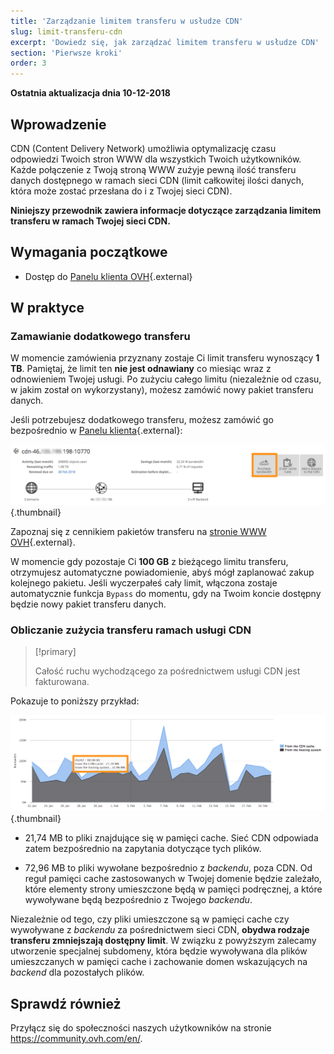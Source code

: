 ```yaml
---
title: 'Zarządzanie limitem transferu w usłudze CDN'
slug: limit-transferu-cdn
excerpt: 'Dowiedz się, jak zarządzać limitem transferu w usłudze CDN'
section: 'Pierwsze kroki'
order: 3
---
```


**Ostatnia aktualizacja dnia 10-12-2018**

## Wprowadzenie

CDN (Content Delivery Network) umożliwia optymalizację czasu odpowiedzi Twoich stron WWW dla wszystkich Twoich użytkowników. Każde połączenie z Twoją stroną WWW zużyje pewną ilość transferu danych dostępnego w ramach sieci CDN (limit całkowitej ilości danych, która może zostać przesłana do i z Twojej sieci CDN).

**Niniejszy przewodnik zawiera informacje dotyczące zarządzania limitem transferu w ramach Twojej sieci CDN.**


## Wymagania początkowe

- Dostęp do [Panelu klienta OVH](https://www.ovh.com/auth/?action=gotomanager){.external}


## W praktyce

### Zamawianie dodatkowego transferu 

W momencie zamówienia przyznany zostaje Ci limit transferu wynoszący **1 TB**. Pamiętaj, że limit ten **nie jest odnawiany** co miesiąc wraz z odnowieniem Twojej usługi. Po zużyciu całego limitu (niezależnie od czasu, w jakim został on wykorzystany), możesz zamówić nowy pakiet transferu danych.

Jeśli potrzebujesz dodatkowego transferu, możesz zamówić go bezpośrednio w [Panelu klienta](https://www.ovh.com/auth/?action=gotomanager){.external}:

![Dodatnie limitu transferu](images/add_quota.png){.thumbnail}


Zapoznaj się z cennikiem pakietów transferu na [stronie WWW OVH](https://www.ovh.pl/cdn/){.external}.

W momencie gdy pozostaje Ci **100 GB** z bieżącego limitu transferu, otrzymujesz automatyczne powiadomienie, abyś mógł zaplanować zakup kolejnego pakietu. Jeśli wyczerpałeś cały limit, włączona zostaje automatycznie funkcja `Bypass` do momentu, gdy na Twoim koncie dostępny będzie nowy pakiet transferu danych.


### Obliczanie zużycia transferu ramach usługi CDN

> [!primary]
>
> Całość ruchu wychodzącego za pośrednictwem usługi CDN jest fakturowana.
>

Pokazuje to poniższy przykład:

![Zużycie limitu transferu](images/quota_used.png){.thumbnail}


- 21,74 MB to pliki znajdujące się w pamięci cache. Sieć CDN odpowiada zatem bezpośrednio na zapytania dotyczące tych plików.

- 72,96 MB to pliki wywołane bezpośrednio z *backendu*, poza CDN. Od reguł pamięci cache zastosowanych w Twojej domenie będzie zależało, które elementy strony umieszczone będą w pamięci podręcznej, a które wywoływane będą bezpośrednio z Twojego *backendu*. 


Niezależnie od tego, czy pliki umieszczone są w pamięci cache czy wywoływane z *backendu* za pośrednictwem sieci CDN, **obydwa rodzaje transferu zmniejszają dostępny limit**. W związku z powyższym zalecamy utworzenie specjalnej subdomeny, która będzie wywoływana dla plików umieszczanych w pamięci cache i zachowanie domen wskazujących na *backend* dla pozostałych plików.


## Sprawdź również

Przyłącz się do społeczności naszych użytkowników na stronie <https://community.ovh.com/en/>.